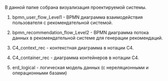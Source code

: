 В данной папке собрана визуализация проектируемой системы.

1. bpmn_user_flow_Level1 - BPMN диаграмма взаимодействия пользователя с рекомендательной системой.

2. bpmn_recommendation_flow_Level2 - BPMN диаграмма потока данных в рекомендательной системе для генерации рекомендаций.

3. C4_context_rec - контекстная диаграмма в нотации С4.

4. C4_container_rec - диаграмма контейнеров в нотации С4.

5. erd_logical - логическая модель данных (с нереляционными и операционными базами)

